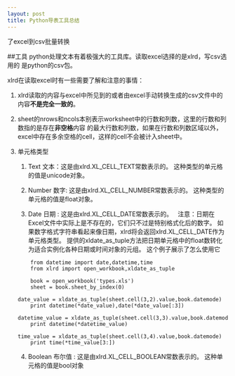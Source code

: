 ```yaml
---
layout: post
title: Python导表工具总结
---
```


了excel到csv批量转换

##工具
python处理文本有着极强大的工具库。读取excel选择的是xlrd，写csv选用的
是python的csv包。

xlrd在读取excel时有一些需要了解和注意的事情：

1. xlrd读取的内容与excel中所见到的或者由excel手动转换生成的csv文件中的内容**不是完全一致的**。

2. sheet的nrows和ncols本别表示worksheet中的行数和列数，这里的行数和列数指的是存在**非空格**内容
的最大行数和列数，如果在行数和列数区域以外，excel中存在多余空格的cell，这样的cell不会被计入sheet中。

3. 单元格类型

    1. Text 文本：这是由xlrd.XL_CELL_TEXT常数表示的。 这种类型的单元格的值是unicode对象。

    2. Number 数字: 这是由xlrd.XL_CELL_NUMBER常数表示的。 这种类型的单元格的值是float对象。

    3. Date 日期 : 这是由xlrd.XL_CELL_DATE常数表示的。
     
注意：日期在Excel文件中实际上是不存在的，它们只不过是特别格式化后的数字。
如果数字格式字符串看起来像日期，xlrd将会返回xlrd.XL_CELL_DATE作为单元格类型。
提供的xldate_as_tuple方法把日期单元格中的float数转化为适合实例化各种日期或时间对象的元组。
这个例子展示了怎么使用它
    ```
        from datetime import date,datetime,time
        from xlrd import open_workbook,xldate_as_tuple
        
        book = open_workbook('types.xls')
        sheet = book.sheet_by_index(0)
        date_value = xldate_as_tuple(sheet.cell(3,2).value,book.datemode)
        print datetime(*date_value),date(*date_value[:3])
        datetime_value = xldate_as_tuple(sheet.cell(3,3).value,book.datemode)
        print datetime(*datetime_value)
        time_value = xldate_as_tuple(sheet.cell(3,4).value,book.datemode)
        print time(*time_value[3:])
    ```
    4. Boolean 布尔值 : 这是由xlrd.XL_CELL_BOOLEAN常数表示的。 这种单元格的值是bool对象

